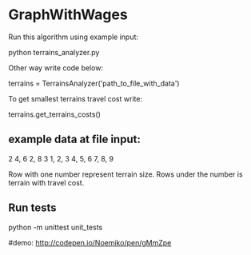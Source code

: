 # GraphWithWages
Run this algorithm using example input:

python terrains_analyzer.py

Other way write code below:

terrains = TerrainsAnalyzer('path_to_file_with_data')

To get smallest terrains travel cost write:

terrains.get_terrains_costs()

## example data at file input:
2
4, 6
2, 8
3
1, 2, 3
4, 5, 6
7, 8, 9

Row with one number represent terrain size.
Rows under the number is terrain with travel cost.

## Run tests 

python -m unittest unit_tests

#demo:
 http://codepen.io/Noemiko/pen/gMmZpe

